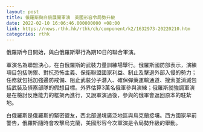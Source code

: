 ```yaml
---
layout: post
title: 俄羅斯與白俄展開軍演　美國形容令局勢升級
date: 2022-02-10 16:06:46.000000000 +08:00
link: https://news.rthk.hk/rthk/ch/component/k2/1632973-20220210.htm
categories: rthk
---
```


俄羅斯今日開始，與白俄羅斯舉行為期10日的聯合軍演。
 
軍演名為聯盟決心，在白俄羅斯的武裝力量訓練場舉行。俄羅斯國防部表示，演練項目包括防禦、對抗恐怖主義、保衛聯盟國家利益、制止及擊退外部入侵的勢力；任務就包括加強邊防戒備、阻止武裝分子潛入、確保彈藥運輸通道、搜索並消滅包括武裝及偵察部隊的假想目標。外界估算3萬名俄軍參與演練；俄羅斯就強調軍演是在檢討反應能力的框架內進行，又說軍演過後，參與的俄軍會返回原本的駐紮地。

白俄羅斯是俄羅斯的緊密盟友，西北部邊境廣泛地區與烏克蘭接壤。西方國家早前警告，俄羅斯隨時會攻擊烏克蘭，美國形容今次軍演是令局勢升級的舉動。
